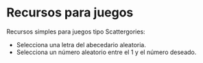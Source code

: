 # Recursos para juegos

Recursos simples para juegos tipo Scattergories: 

 - Selecciona una letra del abecedario aleatoria.
 - Selecciona un número aleatorio entre el 1 y el número deseado.